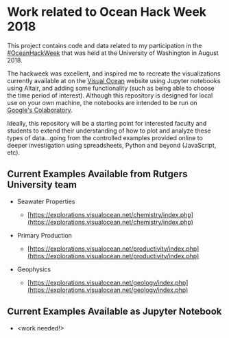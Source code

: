 # Work related to Ocean Hack Week 2018

This project contains code and data related to my participation in the [#OceanHackWeek](https://oceanhackweek.github.io/) that was held at the University of Washington in August 2018.

The hackweek was excellent, and inspired me to recreate the visualizations currently available at on the [Visual Ocean](https://explorations.visualocean.net/) website using Jupyter notebooks using Altair, and adding some functionality (such as being able to choose the time period of interest). Although this repository is designed for local use on your own machine, the notebooks are intended to be run on [Google's Colaboratory](https://colab.research.google.com/).

Ideally, this repository will be a starting point for interested faculty and students to extend their understanding of how to plot and analyze these types of data...going from the controlled examples provided online to deeper investigation using spreadsheets, Python and beyond (JavaScript, etc).

## Current Examples Available from Rutgers University team

* Seawater Properties
  * [https://explorations.visualocean.net/chemistry/index.php](https://explorations.visualocean.net/chemistry/index.php)

* Primary Production
  * [https://explorations.visualocean.net/productivity/index.php](https://explorations.visualocean.net/productivity/index.php)

* Geophysics
  * [https://explorations.visualocean.net/geology/index.php](https://explorations.visualocean.net/geology/index.php)

## Current Examples Available as Jupyter Notebook

* <work needed!>